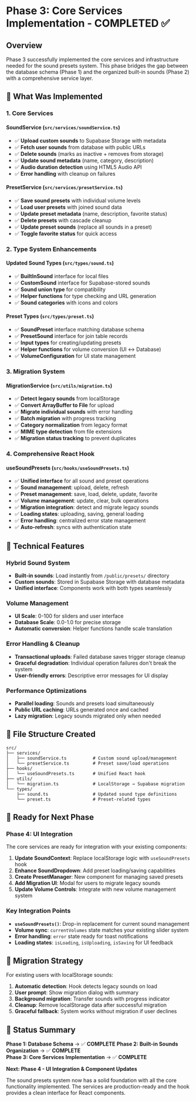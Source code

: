 # Phase 3: Core Services Implementation - COMPLETED ✅

## Overview

Phase 3 successfully implemented the core services and infrastructure needed for the sound presets system. This phase bridges the gap between the database schema (Phase 1) and the organized built-in sounds (Phase 2) with a comprehensive service layer.

## 🚀 What Was Implemented

### 1. Core Services

#### **SoundService** (`src/services/soundService.ts`)

- ✅ **Upload custom sounds** to Supabase Storage with metadata
- ✅ **Fetch user sounds** from database with public URLs
- ✅ **Delete sounds** (marks as inactive + removes from storage)
- ✅ **Update sound metadata** (name, category, description)
- ✅ **Audio duration detection** using HTML5 Audio API
- ✅ **Error handling** with cleanup on failures

#### **PresetService** (`src/services/presetService.ts`)

- ✅ **Save sound presets** with individual volume levels
- ✅ **Load user presets** with joined sound data
- ✅ **Update preset metadata** (name, description, favorite status)
- ✅ **Delete presets** with cascade cleanup
- ✅ **Update preset sounds** (replace all sounds in a preset)
- ✅ **Toggle favorite status** for quick access

### 2. Type System Enhancements

#### **Updated Sound Types** (`src/types/sound.ts`)

- ✅ **BuiltInSound** interface for local files
- ✅ **CustomSound** interface for Supabase-stored sounds
- ✅ **Sound union type** for compatibility
- ✅ **Helper functions** for type checking and URL generation
- ✅ **Sound categories** with icons and colors

#### **Preset Types** (`src/types/preset.ts`)

- ✅ **SoundPreset** interface matching database schema
- ✅ **PresetSound** interface for join table records
- ✅ **Input types** for creating/updating presets
- ✅ **Helper functions** for volume conversion (UI ↔ Database)
- ✅ **VolumeConfiguration** for UI state management

### 3. Migration System

#### **MigrationService** (`src/utils/migration.ts`)

- ✅ **Detect legacy sounds** from localStorage
- ✅ **Convert ArrayBuffer to File** for upload
- ✅ **Migrate individual sounds** with error handling
- ✅ **Batch migration** with progress tracking
- ✅ **Category normalization** from legacy format
- ✅ **MIME type detection** from file extensions
- ✅ **Migration status tracking** to prevent duplicates

### 4. Comprehensive React Hook

#### **useSoundPresets** (`src/hooks/useSoundPresets.ts`)

- ✅ **Unified interface** for all sound and preset operations
- ✅ **Sound management**: upload, delete, refresh
- ✅ **Preset management**: save, load, delete, update, favorite
- ✅ **Volume management**: update, clear, bulk operations
- ✅ **Migration integration**: detect and migrate legacy sounds
- ✅ **Loading states**: uploading, saving, general loading
- ✅ **Error handling**: centralized error state management
- ✅ **Auto-refresh**: syncs with authentication state

## 🔧 Technical Features

### **Hybrid Sound System**

- **Built-in sounds**: Load instantly from `/public/presets/` directory
- **Custom sounds**: Stored in Supabase Storage with database metadata
- **Unified interface**: Components work with both types seamlessly

### **Volume Management**

- **UI Scale**: 0-100 for sliders and user interface
- **Database Scale**: 0.0-1.0 for precise storage
- **Automatic conversion**: Helper functions handle scale translation

### **Error Handling & Cleanup**

- **Transactional uploads**: Failed database saves trigger storage cleanup
- **Graceful degradation**: Individual operation failures don't break the system
- **User-friendly errors**: Descriptive error messages for UI display

### **Performance Optimizations**

- **Parallel loading**: Sounds and presets load simultaneously
- **Public URL caching**: URLs generated once and cached
- **Lazy migration**: Legacy sounds migrated only when needed

## 📁 File Structure Created

```
src/
├── services/
│   ├── soundService.ts          # Custom sound upload/management
│   └── presetService.ts         # Preset save/load operations
├── hooks/
│   └── useSoundPresets.ts       # Unified React hook
├── utils/
│   └── migration.ts             # LocalStorage → Supabase migration
└── types/
    ├── sound.ts                 # Updated sound type definitions
    └── preset.ts                # Preset-related types
```

## 🎯 Ready for Next Phase

### **Phase 4: UI Integration**

The core services are ready for integration with your existing components:

1. **Update SoundContext**: Replace localStorage logic with `useSoundPresets` hook
2. **Enhance SoundDropdown**: Add preset loading/saving capabilities
3. **Create PresetManager**: New component for managing saved presets
4. **Add Migration UI**: Modal for users to migrate legacy sounds
5. **Update Volume Controls**: Integrate with new volume management system

### **Key Integration Points**

- **`useSoundPresets()`**: Drop-in replacement for current sound management
- **Volume sync**: `currentVolumes` state matches your existing slider system
- **Error handling**: `error` state ready for toast notifications
- **Loading states**: `isLoading`, `isUploading`, `isSaving` for UI feedback

## 🔄 Migration Strategy

For existing users with localStorage sounds:

1. **Automatic detection**: Hook detects legacy sounds on load
2. **User prompt**: Show migration dialog with summary
3. **Background migration**: Transfer sounds with progress indicator
4. **Cleanup**: Remove localStorage data after successful migration
5. **Graceful fallback**: System works without migration if user declines

## 🎉 Status Summary

**Phase 1: Database Schema** → ✅ **COMPLETE**
**Phase 2: Built-in Sounds Organization** → ✅ **COMPLETE**  
**Phase 3: Core Services Implementation** → ✅ **COMPLETE**

**Next: Phase 4 - UI Integration & Component Updates**

The sound presets system now has a solid foundation with all the core functionality implemented. The services are production-ready and the hook provides a clean interface for React components.
